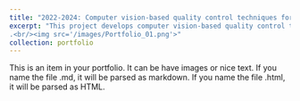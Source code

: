 ```yaml
---
title: "2022-2024: Computer vision-based quality control techniques for slipform paving"
excerpt: "This project develops computer vision-based quality control techniques for slipform paving by analyzing the effects of vibration on concrete consolidation and aggregate dispersion. A Paver Consolidation Simulator (PaCS) replicates field conditions, integrating a binocular stereo-vision system and accelerometers for real-time monitoring. The transformer based model segments aggregates and air voids, while photometric stereo analyzes void networks. This approach enables non-invasive, real-time optimization of slipform paving to enhance pavement quality and durability​
.<br/><img src='/images/Portfolio_01.png'>"
collection: portfolio
---
```


This is an item in your portfolio. It can be have images or nice text. If you name the file .md, it will be parsed as markdown. If you name the file .html, it will be parsed as HTML. 
